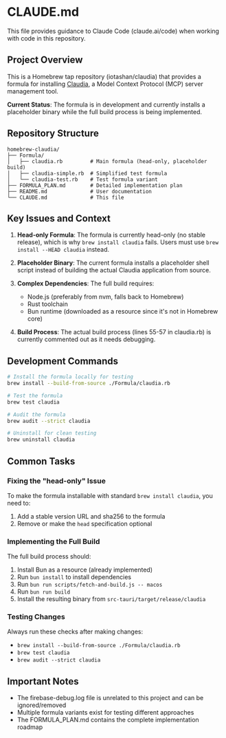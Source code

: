 # CLAUDE.md

This file provides guidance to Claude Code (claude.ai/code) when working with code in this repository.

## Project Overview

This is a Homebrew tap repository (iotashan/claudia) that provides a formula for installing [Claudia](https://github.com/getAsterisk/claudia), a Model Context Protocol (MCP) server management tool. 

**Current Status**: The formula is in development and currently installs a placeholder binary while the full build process is being implemented.

## Repository Structure

```
homebrew-claudia/
├── Formula/
│   ├── claudia.rb         # Main formula (head-only, placeholder build)
│   ├── claudia-simple.rb  # Simplified test formula
│   └── claudia-test.rb    # Test formula variant
├── FORMULA_PLAN.md        # Detailed implementation plan
├── README.md              # User documentation
└── CLAUDE.md              # This file
```

## Key Issues and Context

1. **Head-only Formula**: The formula is currently head-only (no stable release), which is why `brew install claudia` fails. Users must use `brew install --HEAD claudia` instead.

2. **Placeholder Binary**: The current formula installs a placeholder shell script instead of building the actual Claudia application from source.

3. **Complex Dependencies**: The full build requires:
   - Node.js (preferably from nvm, falls back to Homebrew)
   - Rust toolchain
   - Bun runtime (downloaded as a resource since it's not in Homebrew core)

4. **Build Process**: The actual build process (lines 55-57 in claudia.rb) is currently commented out as it needs debugging.

## Development Commands

```bash
# Install the formula locally for testing
brew install --build-from-source ./Formula/claudia.rb

# Test the formula
brew test claudia

# Audit the formula
brew audit --strict claudia

# Uninstall for clean testing
brew uninstall claudia
```

## Common Tasks

### Fixing the "head-only" Issue
To make the formula installable with standard `brew install claudia`, you need to:
1. Add a stable version URL and sha256 to the formula
2. Remove or make the `head` specification optional

### Implementing the Full Build
The full build process should:
1. Install Bun as a resource (already implemented)
2. Run `bun install` to install dependencies
3. Run `bun run scripts/fetch-and-build.js -- macos`
4. Run `bun run build`
5. Install the resulting binary from `src-tauri/target/release/claudia`

### Testing Changes
Always run these checks after making changes:
- `brew install --build-from-source ./Formula/claudia.rb`
- `brew test claudia`
- `brew audit --strict claudia`

## Important Notes

- The firebase-debug.log file is unrelated to this project and can be ignored/removed
- Multiple formula variants exist for testing different approaches
- The FORMULA_PLAN.md contains the complete implementation roadmap